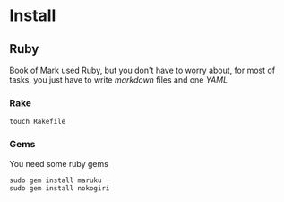 # Install

## Ruby

Book of Mark used Ruby, but you don't have to worry about, for most of tasks,
you just have to write *markdown* files and one *YAML*

### Rake

	touch Rakefile

### Gems
You need some ruby gems

	sudo gem install maruku
	sudo gem install nokogiri
